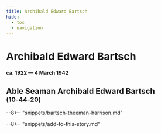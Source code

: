```yaml
---
title: Archibald Edward Bartsch 
hide:
  - toc
  - navigation 
---
```


# Archibald Edward Bartsch 

**ca. 1922 — 4 March 1942**

## Able Seaman Archibald Edward Bartsch <small>(10‑44‑20)</small>

--8<-- "snippets/bartsch-theeman-harrison.md"

--8<-- "snippets/add-to-this-story.md"